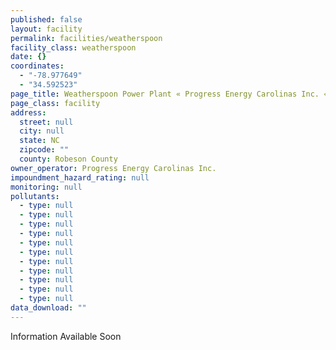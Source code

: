 ```yaml
---
published: false
layout: facility
permalink: facilities/weatherspoon
facility_class: weatherspoon
date: {}
coordinates: 
  - "-78.977649"
  - "34.592523"
page_title: Weatherspoon Power Plant « Progress Energy Carolinas Inc. « Facilities
page_class: facility
address: 
  street: null
  city: null
  state: NC
  zipcode: ""
  county: Robeson County
owner_operator: Progress Energy Carolinas Inc.
impoundment_hazard_rating: null
monitoring: null
pollutants: 
  - type: null
  - type: null
  - type: null
  - type: null
  - type: null
  - type: null
  - type: null
  - type: null
  - type: null
  - type: null
  - type: null
data_download: ""
---
```


Information Available Soon